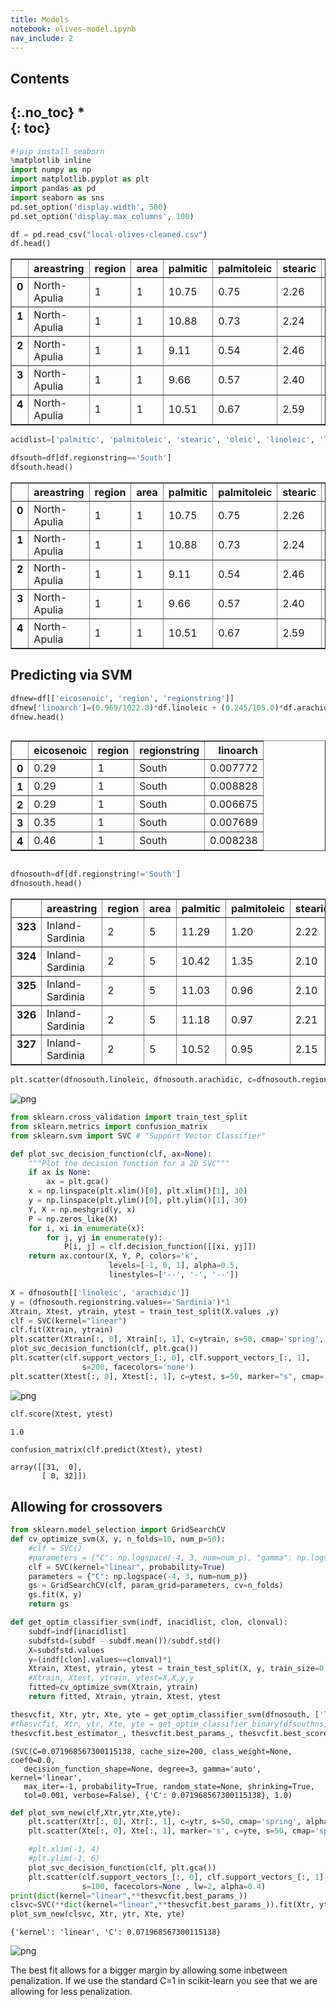 ```yaml
---
title: Models
notebook: olives-model.ipynb
nav_include: 2
---
```


## Contents
{:.no_toc}
*  
{: toc}
---







```python
#!pip install seaborn
%matplotlib inline
import numpy as np
import matplotlib.pyplot as plt
import pandas as pd
import seaborn as sns
pd.set_option('display.width', 500)
pd.set_option('display.max_columns', 100)
```




```python
df = pd.read_csv("local-olives-cleaned.csv")
df.head()
```





<div>
<style>
    .dataframe thead tr:only-child th {
        text-align: right;
    }
    
    .dataframe thead th {
        text-align: left;
    }
    
    .dataframe tbody tr th {
        vertical-align: top;
    }
</style>
<table border="1" class="dataframe">
  <thead>
    <tr style="text-align: right;">
      <th></th>
      <th>areastring</th>
      <th>region</th>
      <th>area</th>
      <th>palmitic</th>
      <th>palmitoleic</th>
      <th>stearic</th>
      <th>oleic</th>
      <th>linoleic</th>
      <th>linolenic</th>
      <th>arachidic</th>
      <th>eicosenoic</th>
      <th>regionstring</th>
    </tr>
  </thead>
  <tbody>
    <tr>
      <th>0</th>
      <td>North-Apulia</td>
      <td>1</td>
      <td>1</td>
      <td>10.75</td>
      <td>0.75</td>
      <td>2.26</td>
      <td>78.23</td>
      <td>6.72</td>
      <td>0.36</td>
      <td>0.60</td>
      <td>0.29</td>
      <td>South</td>
    </tr>
    <tr>
      <th>1</th>
      <td>North-Apulia</td>
      <td>1</td>
      <td>1</td>
      <td>10.88</td>
      <td>0.73</td>
      <td>2.24</td>
      <td>77.09</td>
      <td>7.81</td>
      <td>0.31</td>
      <td>0.61</td>
      <td>0.29</td>
      <td>South</td>
    </tr>
    <tr>
      <th>2</th>
      <td>North-Apulia</td>
      <td>1</td>
      <td>1</td>
      <td>9.11</td>
      <td>0.54</td>
      <td>2.46</td>
      <td>81.13</td>
      <td>5.49</td>
      <td>0.31</td>
      <td>0.63</td>
      <td>0.29</td>
      <td>South</td>
    </tr>
    <tr>
      <th>3</th>
      <td>North-Apulia</td>
      <td>1</td>
      <td>1</td>
      <td>9.66</td>
      <td>0.57</td>
      <td>2.40</td>
      <td>79.52</td>
      <td>6.19</td>
      <td>0.50</td>
      <td>0.78</td>
      <td>0.35</td>
      <td>South</td>
    </tr>
    <tr>
      <th>4</th>
      <td>North-Apulia</td>
      <td>1</td>
      <td>1</td>
      <td>10.51</td>
      <td>0.67</td>
      <td>2.59</td>
      <td>77.71</td>
      <td>6.72</td>
      <td>0.50</td>
      <td>0.80</td>
      <td>0.46</td>
      <td>South</td>
    </tr>
  </tbody>
</table>
</div>





```python
acidlist=['palmitic', 'palmitoleic', 'stearic', 'oleic', 'linoleic', 'linolenic', 'arachidic', 'eicosenoic']
```




```python
dfsouth=df[df.regionstring=='South']
dfsouth.head()
```





<div>
<style>
    .dataframe thead tr:only-child th {
        text-align: right;
    }
    
    .dataframe thead th {
        text-align: left;
    }
    
    .dataframe tbody tr th {
        vertical-align: top;
    }
</style>
<table border="1" class="dataframe">
  <thead>
    <tr style="text-align: right;">
      <th></th>
      <th>areastring</th>
      <th>region</th>
      <th>area</th>
      <th>palmitic</th>
      <th>palmitoleic</th>
      <th>stearic</th>
      <th>oleic</th>
      <th>linoleic</th>
      <th>linolenic</th>
      <th>arachidic</th>
      <th>eicosenoic</th>
      <th>regionstring</th>
    </tr>
  </thead>
  <tbody>
    <tr>
      <th>0</th>
      <td>North-Apulia</td>
      <td>1</td>
      <td>1</td>
      <td>10.75</td>
      <td>0.75</td>
      <td>2.26</td>
      <td>78.23</td>
      <td>6.72</td>
      <td>0.36</td>
      <td>0.60</td>
      <td>0.29</td>
      <td>South</td>
    </tr>
    <tr>
      <th>1</th>
      <td>North-Apulia</td>
      <td>1</td>
      <td>1</td>
      <td>10.88</td>
      <td>0.73</td>
      <td>2.24</td>
      <td>77.09</td>
      <td>7.81</td>
      <td>0.31</td>
      <td>0.61</td>
      <td>0.29</td>
      <td>South</td>
    </tr>
    <tr>
      <th>2</th>
      <td>North-Apulia</td>
      <td>1</td>
      <td>1</td>
      <td>9.11</td>
      <td>0.54</td>
      <td>2.46</td>
      <td>81.13</td>
      <td>5.49</td>
      <td>0.31</td>
      <td>0.63</td>
      <td>0.29</td>
      <td>South</td>
    </tr>
    <tr>
      <th>3</th>
      <td>North-Apulia</td>
      <td>1</td>
      <td>1</td>
      <td>9.66</td>
      <td>0.57</td>
      <td>2.40</td>
      <td>79.52</td>
      <td>6.19</td>
      <td>0.50</td>
      <td>0.78</td>
      <td>0.35</td>
      <td>South</td>
    </tr>
    <tr>
      <th>4</th>
      <td>North-Apulia</td>
      <td>1</td>
      <td>1</td>
      <td>10.51</td>
      <td>0.67</td>
      <td>2.59</td>
      <td>77.71</td>
      <td>6.72</td>
      <td>0.50</td>
      <td>0.80</td>
      <td>0.46</td>
      <td>South</td>
    </tr>
  </tbody>
</table>
</div>



## Predicting via SVM



```python
dfnew=df[['eicosenoic', 'region', 'regionstring']]
dfnew['linoarch']=(0.969/1022.0)*df.linoleic + (0.245/105.0)*df.arachidic
dfnew.head()
```





<div style="max-height:1000px;max-width:1500px;overflow:auto;">
<table border="1" class="dataframe">
  <thead>
    <tr style="text-align: right;">
      <th></th>
      <th>eicosenoic</th>
      <th>region</th>
      <th>regionstring</th>
      <th>linoarch</th>
    </tr>
  </thead>
  <tbody>
    <tr>
      <th>0</th>
      <td> 0.29</td>
      <td> 1</td>
      <td> South</td>
      <td> 0.007772</td>
    </tr>
    <tr>
      <th>1</th>
      <td> 0.29</td>
      <td> 1</td>
      <td> South</td>
      <td> 0.008828</td>
    </tr>
    <tr>
      <th>2</th>
      <td> 0.29</td>
      <td> 1</td>
      <td> South</td>
      <td> 0.006675</td>
    </tr>
    <tr>
      <th>3</th>
      <td> 0.35</td>
      <td> 1</td>
      <td> South</td>
      <td> 0.007689</td>
    </tr>
    <tr>
      <th>4</th>
      <td> 0.46</td>
      <td> 1</td>
      <td> South</td>
      <td> 0.008238</td>
    </tr>
  </tbody>
</table>
</div>





```python
dfnosouth=df[df.regionstring!='South']
dfnosouth.head()
```





<div>
<style>
    .dataframe thead tr:only-child th {
        text-align: right;
    }
    
    .dataframe thead th {
        text-align: left;
    }
    
    .dataframe tbody tr th {
        vertical-align: top;
    }
</style>
<table border="1" class="dataframe">
  <thead>
    <tr style="text-align: right;">
      <th></th>
      <th>areastring</th>
      <th>region</th>
      <th>area</th>
      <th>palmitic</th>
      <th>palmitoleic</th>
      <th>stearic</th>
      <th>oleic</th>
      <th>linoleic</th>
      <th>linolenic</th>
      <th>arachidic</th>
      <th>eicosenoic</th>
      <th>regionstring</th>
    </tr>
  </thead>
  <tbody>
    <tr>
      <th>323</th>
      <td>Inland-Sardinia</td>
      <td>2</td>
      <td>5</td>
      <td>11.29</td>
      <td>1.20</td>
      <td>2.22</td>
      <td>72.72</td>
      <td>11.12</td>
      <td>0.43</td>
      <td>0.98</td>
      <td>0.02</td>
      <td>Sardinia</td>
    </tr>
    <tr>
      <th>324</th>
      <td>Inland-Sardinia</td>
      <td>2</td>
      <td>5</td>
      <td>10.42</td>
      <td>1.35</td>
      <td>2.10</td>
      <td>73.76</td>
      <td>11.16</td>
      <td>0.35</td>
      <td>0.90</td>
      <td>0.03</td>
      <td>Sardinia</td>
    </tr>
    <tr>
      <th>325</th>
      <td>Inland-Sardinia</td>
      <td>2</td>
      <td>5</td>
      <td>11.03</td>
      <td>0.96</td>
      <td>2.10</td>
      <td>73.80</td>
      <td>10.85</td>
      <td>0.32</td>
      <td>0.94</td>
      <td>0.03</td>
      <td>Sardinia</td>
    </tr>
    <tr>
      <th>326</th>
      <td>Inland-Sardinia</td>
      <td>2</td>
      <td>5</td>
      <td>11.18</td>
      <td>0.97</td>
      <td>2.21</td>
      <td>72.79</td>
      <td>11.54</td>
      <td>0.35</td>
      <td>0.94</td>
      <td>0.02</td>
      <td>Sardinia</td>
    </tr>
    <tr>
      <th>327</th>
      <td>Inland-Sardinia</td>
      <td>2</td>
      <td>5</td>
      <td>10.52</td>
      <td>0.95</td>
      <td>2.15</td>
      <td>73.88</td>
      <td>11.26</td>
      <td>0.31</td>
      <td>0.92</td>
      <td>0.01</td>
      <td>Sardinia</td>
    </tr>
  </tbody>
</table>
</div>





```python
plt.scatter(dfnosouth.linoleic, dfnosouth.arachidic, c=dfnosouth.region, s=50);
```



![png](olives-model_files/olives-model_8_0.png)




```python
from sklearn.cross_validation import train_test_split
from sklearn.metrics import confusion_matrix
from sklearn.svm import SVC # "Support Vector Classifier"

def plot_svc_decision_function(clf, ax=None):
    """Plot the decision function for a 2D SVC"""
    if ax is None:
        ax = plt.gca()
    x = np.linspace(plt.xlim()[0], plt.xlim()[1], 30)
    y = np.linspace(plt.ylim()[0], plt.ylim()[1], 30)
    Y, X = np.meshgrid(y, x)
    P = np.zeros_like(X)
    for i, xi in enumerate(x):
        for j, yj in enumerate(y):
            P[i, j] = clf.decision_function([[xi, yj]])
    return ax.contour(X, Y, P, colors='k',
                      levels=[-1, 0, 1], alpha=0.5,
                      linestyles=['--', '-', '--'])

```




```python
X = dfnosouth[['linoleic', 'arachidic']]
y = (dfnosouth.regionstring.values=='Sardinia')*1
Xtrain, Xtest, ytrain, ytest = train_test_split(X.values ,y)
clf = SVC(kernel="linear")
clf.fit(Xtrain, ytrain)
plt.scatter(Xtrain[:, 0], Xtrain[:, 1], c=ytrain, s=50, cmap='spring', alpha=0.3)
plot_svc_decision_function(clf, plt.gca())
plt.scatter(clf.support_vectors_[:, 0], clf.support_vectors_[:, 1],
                s=200, facecolors='none')
plt.scatter(Xtest[:, 0], Xtest[:, 1], c=ytest, s=50, marker="s", cmap='spring', alpha=0.5);
```



![png](olives-model_files/olives-model_10_0.png)




```python
clf.score(Xtest, ytest)
```





    1.0





```python
confusion_matrix(clf.predict(Xtest), ytest)
```





    array([[31,  0],
           [ 0, 32]])



## Allowing for crossovers



```python
from sklearn.model_selection import GridSearchCV
def cv_optimize_svm(X, y, n_folds=10, num_p=50):
    #clf = SVC()
    #parameters = {"C": np.logspace(-4, 3, num=num_p), "gamma": np.logspace(-4, 3, num=10)}
    clf = SVC(kernel="linear", probability=True)
    parameters = {"C": np.logspace(-4, 3, num=num_p)}
    gs = GridSearchCV(clf, param_grid=parameters, cv=n_folds)
    gs.fit(X, y)
    return gs

def get_optim_classifier_svm(indf, inacidlist, clon, clonval):
    subdf=indf[inacidlist]
    subdfstd=(subdf - subdf.mean())/subdf.std()
    X=subdfstd.values
    y=(indf[clon].values==clonval)*1
    Xtrain, Xtest, ytrain, ytest = train_test_split(X, y, train_size=0.8)
    #Xtrain, Xtest, ytrain, ytest=X,X,y,y
    fitted=cv_optimize_svm(Xtrain, ytrain)
    return fitted, Xtrain, ytrain, Xtest, ytest
```




```python
thesvcfit, Xtr, ytr, Xte, yte = get_optim_classifier_svm(dfnosouth, ['linoleic','arachidic'],'regionstring', "Sardinia")
#thesvcfit, Xtr, ytr, Xte, yte = get_optim_classifier_binary(dfsouthns, ['palmitic','palmitoleic'],'area', 3)
thesvcfit.best_estimator_, thesvcfit.best_params_, thesvcfit.best_score_
```





    (SVC(C=0.071968567300115138, cache_size=200, class_weight=None, coef0=0.0,
       decision_function_shape=None, degree=3, gamma='auto', kernel='linear',
       max_iter=-1, probability=True, random_state=None, shrinking=True,
       tol=0.001, verbose=False), {'C': 0.071968567300115138}, 1.0)





```python
def plot_svm_new(clf,Xtr,ytr,Xte,yte):
    plt.scatter(Xtr[:, 0], Xtr[:, 1], c=ytr, s=50, cmap='spring', alpha=0.5)
    plt.scatter(Xte[:, 0], Xte[:, 1], marker='s', c=yte, s=50, cmap='spring', alpha=0.5)

    #plt.xlim(-1, 4)
    #plt.ylim(-1, 6)
    plot_svc_decision_function(clf, plt.gca())
    plt.scatter(clf.support_vectors_[:, 0], clf.support_vectors_[:, 1],
                s=100, facecolors=None , lw=2, alpha=0.4)
print(dict(kernel="linear",**thesvcfit.best_params_))
clsvc=SVC(**dict(kernel="linear",**thesvcfit.best_params_)).fit(Xtr, ytr)
plot_svm_new(clsvc, Xtr, ytr, Xte, yte)
```


    {'kernel': 'linear', 'C': 0.071968567300115138}



![png](olives-model_files/olives-model_16_1.png)


The best fit allows for a bigger margin by allowing some inbetween penalization. If we use the standard C=1 in scikit-learn you see that we are allowing for less penalization.
